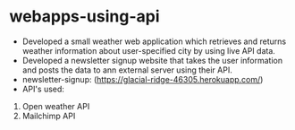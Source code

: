 # webapps-using-api

* Developed a small weather web application which retrieves and returns weather information about user-specified city by using live API data.
* Developed a newsletter signup website that takes the user information and posts the data to ann external server using their API. 
* newsletter-signup: (https://glacial-ridge-46305.herokuapp.com/)
* API's used: 
1. Open weather API
2. Mailchimp API

